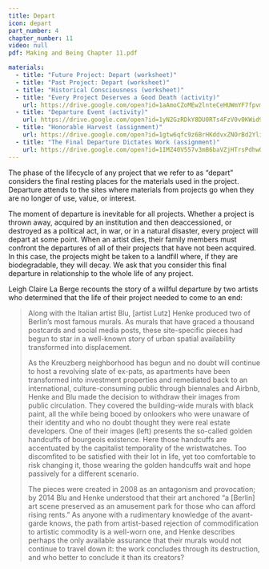 ```yaml
---
title: Depart
icon: depart
part_number: 4
chapter_number: 11
video: null
pdf: Making and Being Chapter 11.pdf

materials:
  - title: "Future Project: Depart (worksheet)"
  - title: "Past Project: Depart (worksheet)"
  - title: "Historical Consciousness (worksheet)"
  - title: "Every Project Deserves a Good Death (activity)"
    url: https://drive.google.com/open?id=1aAmoCZoMEw2lnteCeHUWmYF7fpvmb2WO
  - title: "Departure Event (activity)"
    url: https://drive.google.com/open?id=1yN2GzRDkY8DU0RTs4FzV0v0KWid9FAtD
  - title: "Honorable Harvest (assignment)"
    url: https://drive.google.com/open?id=1gtw6qfc9z6BrHKddvxZNOrBd2Yli1ixh
  - title: "The Final Departure Dictates Work (assignment)"
    url: https://drive.google.com/open?id=1IMZ40V557v3mB6baVZjHTrsPdhwQ64Gp
---
```

The phase of the lifecycle of any project that we refer to as “depart” considers the final resting places for the materials used in the project. Departure attends to the sites where materials from projects go when they are no longer of use, value, or interest.

The moment of departure is inevitable for all projects. Whether a project is thrown away, acquired by an institution and then deaccessioned, or destroyed as a political act, in war, or in a natural disaster, every project will depart at some point. When an artist dies, their family members must confront the departures of all of their projects that have not been acquired. In this case, the projects might be taken to a landfill where, if they are biodegradable, they will decay. We ask that you consider this final departure in relationship to the whole life of any project.

Leigh Claire La Berge recounts the story of a willful departure by two artists who determined that the life of their project needed to come to an end:

>Along with the Italian artist Blu, [artist Lutz] Henke produced two of Berlin’s most famous murals. As murals that have graced a thousand postcards and social media posts, these site-specific pieces had begun to star in a well-known story of urban spatial availability transformed into displacement. 
> 
>As the Kreuzberg neighborhood has begun and no doubt will continue to host a revolving slate of ex-pats, as apartments have been transformed into investment properties and remediated back to an international, culture-consuming public through biennales and Airbnb, Henke and Blu made the decision to withdraw their images from public circulation. They covered the building-wide murals with black paint, all the while being booed by onlookers who were unaware of their identity and who no doubt thought they were real estate developers. One of their images (left) presents the so-called golden handcuffs of bourgeois existence. Here those handcuffs are accentuated by the capitalist temporality of the wristwatches. Too discomfited to be satisfied with their lot in life, yet too comfortable to risk changing it, those wearing the golden handcuffs wait and hope passively for a different scenario. 
> 
>The pieces were created in 2008 as an antagonism and provocation; by 2014 Blu and Henke understood that their art anchored “a [Berlin] art scene preserved as an amusement park for those who can afford rising rents.” As anyone with a rudimentary knowledge of the avant-garde knows, the path from artist-based rejection of commodification to artistic commodity is a well-worn one, and Henke describes perhaps the only available assurance that their murals would not continue to travel down it: the work concludes through its destruction, and who better to conclude it than its creators?